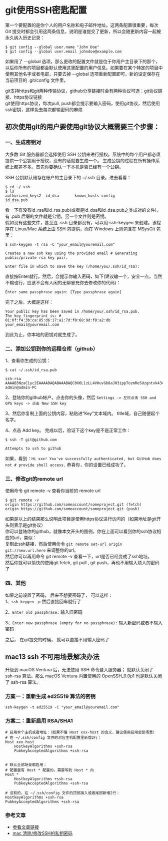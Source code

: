 # git使用SSH密匙配置

第一个要配置的是你个人的用户名称和电子邮件地址。这两条配置很重要，每次 Git 提交时都会引用这两条信息，说明是谁提交了更新，所以会随更新内容一起被永久纳入历史记录：

```
$ git config --global user.name "John Doe"
$ git config --global user.email johndoe@example.com
```

如果用了 --global 选项，那么更改的配置文件就是位于你用户主目录下的那个，以后你所有的项目都会默认使用这里配置的用户信息。如果要在某个特定的项目中使用其他名字或者电邮，只要去掉 --global 选项重新配置即可，新的设定保存在当前项目的 .git/config 文件里。


git支持https和git两种传输协议，github分享链接时会有两种协议可选：git协议链接、https协议链接      
git使用https协议，每次pull, push都会提示要输入密码，使用git协议，然后使用ssh密钥，这样免去每次都输密码的麻烦      

## 初次使用git的用户要使用git协议大概需要三个步骤：
### 一、生成密钥对
大多数 Git 服务器都会选择使用 SSH 公钥来进行授权。系统中的每个用户都必须提供一个公钥用于授权，没有的话就要生成一个。
生成公钥的过程在所有操作系统上都差不多。首先你要确认一下本机是否已经有一个公钥。

SSH 公钥默认储存在账户的主目录下的 ~/.ssh 目录。进去看看：     
```
$ cd ~/.ssh
$ ls
authorized_keys2  id_dsa       known_hosts config            id_dsa.pub
```
看一下有没有id_rsa和id_rsa.pub(或者是id_dsa和id_dsa.pub之类成对的文件)，有 .pub 后缀的文件就是公钥，另一个文件则是密钥。    
假如没有这些文件，甚至连 .ssh 目录都没有，可以用 ssh-keygen 来创建。该程序在 Linux/Mac 系统上由 SSH 包提供，而在 Windows 上则包含在 MSysGit 包里：     
```
$ ssh-keygen -t rsa -C "your_email@youremail.com"

Creates a new ssh key using the provided email # Generating public/private rsa key pair.

Enter file in which to save the key (/home/you/.ssh/id_rsa):
```
直接按Enter就行。然后，会提示你输入密码，如下(建议输一个，安全一点，当然不输也行，应该不会有人闲的无聊冒充你去修改你的代码)：      
```
Enter same passphrase again: [Type passphrase again]
```
完了之后，大概是这样：     
```
Your public key has been saved in /home/you/.ssh/id_rsa.pub.
The key fingerprint is: # 01:0f:f4:3b:ca:85:d6:17:a1:7d:f0:68:9d:f0:a2:db your_email@youremail.com
```
到此为止，你本地的密钥对就生成了。       

### 二、添加公钥到你的远程仓库（github）
 1、查看你生成的公钥：        
 ```
 $ cat ~/.ssh/id_rsa.pub
 
 ssh-rsa AAAAB3NzaC1yc2EAAAADAQABAAABAQC0X6L1zLL4VHuvGb8aJH3ippTozmReSUzgntvk434aJ/v7kOdJ/MTyBlWXFCR+HAo3FXRitBqxiX1nKhXpHAZsMciLq8vR3c8E7CjZN733f5AL8uEYJA+YZevY5UCvEg+umT7PHghKYaJwaCxV7sjYP7Z6V79OMCEAGDNXC26IBMdMgOluQjp6o6j2KAdtRBdCDS/QIU5THQDxJ9lBXjk1fiq9tITo/aXBvjZeD+gH/Apkh/0GbO8VQLiYYmNfqqAHHeXdltORn8N7C9lOa/UW3KM7QdXo6J0GFlBVQeTE/IGqhMS5PMln3 admin@admin-PC
 ```
 
 2、登陆你的github帐户。点击你的头像，然后 `Settings -> 左栏点击 SSH and GPG keys -> 点击 New SSH key`
 
 3、然后你复制上面的公钥内容，粘贴进“Key”文本域内。 title域，自己随便起个名字。
 
 4、点击 Add key。
完成以后，验证下这个key是不是正常工作：
```
$ ssh -T git@github.com

Attempts to ssh to github
```
如果，看到：`Hi xxx! You've successfully authenticated, but GitHub does not # provide shell access.` 恭喜你，你的设置已经成功了。


### 三、修改git的remote url
使用命令 git remote -v 查看你当前的 remote url        
```
$ git remote -v
origin https://github.com/someaccount/someproject.git (fetch)
origin https://github.com/someaccount/someproject.git (push)
```
如果是以上的结果那么说明此项目是使用https协议进行访问的（如果地址是git开头则表示是git协议）     
你可以登陆你的github，就像本文开头的图例，你在上面可以看到你的ssh协议相应的url，类似：       
复制此ssh链接，然后使用命令 `git remote set-url origin git://new.url.here` 来调整你的url。        
然后你可以再用命令 git remote -v 查看一下，url是否已经变成了ssh地址。       
然后你就可以愉快的使用git fetch, git pull , git push，再也不用输入烦人的密码了      


### 四、其他
如果之前设置了密码， 后来不想要密码了， 可以这样：              
1、`ssh-keygen -p` 然后直接回车就行了

2、`Enter old passphrase:` 输入旧密码

3、`Enter new passphrase (empty for no passphrase):` 输入新密码或者不输入密码

之后， 在git提交的时候， 就可以直接不用输入密码了


## mac13 ssh 不可用场景解决办法
升级到 macOS Ventura 后，无法使用 SSH 命令登入服务器；
就默认关闭了 ssh-rsa 算法。那么 macOS Ventura 内置使用的 OpenSSH_9.0p1 也是默认关闭了 ssh-rsa 算法。

### 方案一：重新生成 ed25519 算法的密钥
```
ssh-keygen -t ed25519 -C "your_email@youremail.com"
```

### 方案二：重新启用 RSA/SHA1
```
# 启用单个主机或者地址：（如果不懂 Host xxx-host 的含义，建议使用启用全部场景）
# 在 ~/.ssh/config 文件的对应主机配置里新增2行：
Host xxx-host
    HostkeyAlgorithms +ssh-rsa
    PubkeyAcceptedAlgorithms +ssh-rsa


# 默认全部场景都启用：
# 配置里有 Host * 配置的，需要写到 Host * 内
Host *
    HostkeyAlgorithms +ssh-rsa
    PubkeyAcceptedAlgorithms +ssh-rsa

# 没有的，在 ~/.ssh/config 文件的顶部插入或者尾部新增2行：
HostkeyAlgorithms +ssh-rsa
PubkeyAcceptedAlgorithms +ssh-rsa
```



### 参考文章
- [参看文章链接](https://www.cnblogs.com/superGG1990/p/6844952.html)
- [mac 清除/修改SSH的私钥密码](https://blog.csdn.net/qq_36545656/article/details/89478254)

